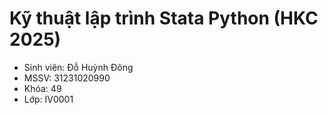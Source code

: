 # Kỹ thuật lập trình Stata Python (HKC 2025)
* Sinh viên: Đỗ Huỳnh Đông
* MSSV: 31231020990
* Khóa: 49
* Lớp: IV0001
